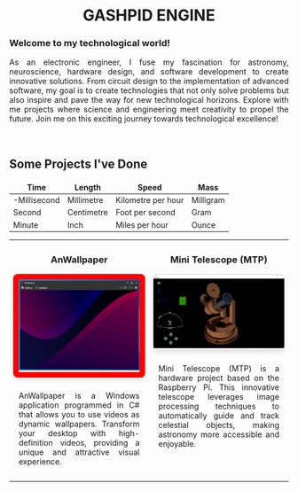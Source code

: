# <div align="center">GASHPID ENGINE</div>

<h3>Welcome to my technological world!</h3>

<p align="justify">
  As an electronic engineer, I fuse my fascination for astronomy, neuroscience, hardware design, and software development to create innovative solutions. From circuit design to the implementation of advanced software, my goal is to create technologies that not only solve problems but also inspire and pave the way for new technological horizons. Explore with me projects where science and engineering meet creativity to propel the future. Join me on this exciting journey towards technological excellence!
</p>

<br>

## Some Projects I've Done

<style>
td, th {
   border: none!important;
}
</style>


| Time         | Length        | Speed              | Mass         |
| ------------ | ------------- | ------------------ | ------------ |
| -Millisecond | Millimetre    | Kilometre per hour | Milligram    |
| Second       | Centimetre    | Foot per second    | Gram         |
| Minute       | Inch          | Miles per hour     | Ounce        |


<table style="width:100%; border: none!important;" FRAME="vsides" RULES="none">
  <tr>
    <td style="width:50%; text-align: center; vertical-align: top;" align="justify; border: 5px solid: #f00;">
      <div align="center"><h3>AnWallpaper</h3></div>
      <a href="https://github.com/AnWallpaper/AnWallpaper">
        <div style="border: 10px solid #f00; border-radius: 8px; overflow: hidden; box-shadow: 0 4px 8px rgba(0, 0, 0, 0.1); width: auto; margin: auto;">
          <img src="src/AnWallpaper/AnWallpaper.png" alt="Project Image 1" style="width: 100%; height: auto; object-fit: cover;">
        </div>
      </a>
      <p style="text-align: justify; padding: 10px;">
        AnWallpaper is a Windows application programmed in C# that allows you to use videos as dynamic wallpapers. Transform your desktop with high-definition videos, providing a unique and attractive visual experience.
      </p>
    </td>
    <td style="width:50%; text-align: center; vertical-align: top;" align="justify">
      <div align="center"><h3>Mini Telescope (MTP)</h3></div>
      <a href="https://github.com/Gashpid/MTP">
        <div style="border: 1px solid #ddd; border-radius: 8px; overflow: hidden; box-shadow: 0 4px 8px rgba(0, 0, 0, 0.1); width: auto; margin: auto;">
          <img src="src/MTP/MTP.jpeg" alt="Project Image 2" style="width: 100%; height: auto; object-fit: cover;">
        </div>
      </a>
      <p style="text-align: justify; padding: 10px;">
        Mini Telescope (MTP) is a hardware project based on the Raspberry Pi. This innovative telescope leverages image processing techniques to automatically guide and track celestial objects, making astronomy more accessible and enjoyable.
      </p>
    </td>
  </tr>
</table>
